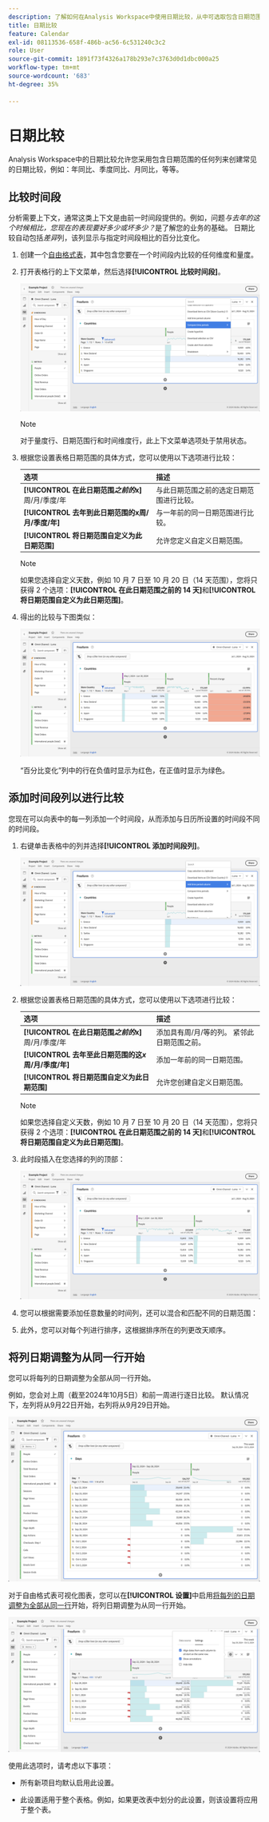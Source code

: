 ```yaml
---
description: 了解如何在Analysis Workspace中使用日期比较，从中可选取包含日期范围的任何列，并创建常用的日期比较。
title: 日期比较
feature: Calendar
exl-id: 08113536-658f-486b-ac56-6c531240c3c2
role: User
source-git-commit: 1891f73f4326a178b293e7c3763d0d1dbc000a25
workflow-type: tm+mt
source-wordcount: '683'
ht-degree: 35%

---
```


# 日期比较

Analysis Workspace中的日期比较允许您采用包含日期范围的任何列来创建常见的日期比较，例如：年同比、季度同比、月同比，等等。

## 比较时间段

分析需要上下文，通常这类上下文是由前一时间段提供的。例如，问题&#x200B;*与去年的这个时候相比，您现在的表现要好多少或坏多少？*&#x200B;是了解您的业务的基础。 日期比较自动包括&#x200B;*差异*&#x200B;列，该列显示与指定时间段相比的百分比变化。

1. 创建一个[自由格式表](/help/analysis-workspace/visualizations/freeform-table/freeform-table.md)，其中包含您要在一个时间段内比较的任何维度和量度。
1. 打开表格行的上下文菜单，然后选择&#x200B;**[!UICONTROL 比较时间段]**。

   ![已选择比较时段的表行](assets/compare-time.png)

   >[!NOTE]
   >
   >对于量度行、日期范围行和时间维度行，此上下文菜单选项处于禁用状态。

1. 根据您设置表格日期范围的具体方式，您可以使用以下选项进行比较：

   | 选项 | 描述 |
   |---|---|
   | **[!UICONTROL 在此日期范围&#x200B;*之前的*x]**&#x200B;周/月/季度/年 | 与此日期范围之前的选定日期范围进行比较。 |
   | **[!UICONTROL 去年到此日期范围的x周/月/季度/年]** | 与一年前的同一日期范围进行比较。 |
   | **[!UICONTROL 将日期范围自定义为此日期范围]** | 允许您定义自定义日期范围。 |

   >[!NOTE]
   >
   >如果您选择自定义天数，例如 10 月 7 日至 10 月 20 日（14 天范围），您将只获得 2 个选项：**[!UICONTROL 在此日期范围之前的 14 天]**&#x200B;和&#x200B;**[!UICONTROL 将日期范围自定义为此日期范围]**。

1. 得出的比较与下图类似：

   ![显示日期范围和百分比变化比较的自由格式表。](assets/compare-time-result.png)

   “百分比变化”列中的行在负值时显示为红色，在正值时显示为绿色。

## 添加时间段列以进行比较

您现在可以向表中的每一列添加一个时间段，从而添加与日历所设置的时间段不同的时间段。

1. 右键单击表格中的列并选择&#x200B;**[!UICONTROL 添加时间段列]**。

   ![](assets/add-time-period-column.png)

1. 根据您设置表格日期范围的具体方式，您可以使用以下选项进行比较：

   | 选项 | 描述 |
   |---|---|
   | **[!UICONTROL 在此日期范围&#x200B;*之前的*x]**&#x200B;周/月/季度/年 | 添加具有周/月/等的列。 紧邻此日期范围之前。 |
   | **[!UICONTROL 去年至此日期范围的这&#x200B;*x*周/月/季度/年]** | 添加一年前的同一日期范围。 |
   | **[!UICONTROL 将日期范围自定义为此日期范围]** | 允许您创建自定义日期范围。 |

   >[!NOTE]
   >
   >如果您选择自定义天数，例如 10 月 7 日至 10 月 20 日（14 天范围），您将只获得 2 个选项：**[!UICONTROL 在此日期范围之前的 14 天]**&#x200B;和&#x200B;**[!UICONTROL 将日期范围自定义为此日期范围]**。

1. 此时段插入在您选择的列的顶部：

   ![显示当前日历期间和上一个日历月发生情况的自由格式表。](assets/add-time-period-column2.png)

1. 您可以根据需要添加任意数量的时间列，还可以混合和匹配不同的日期范围：

1. 此外，您可以对每个列进行排序，这根据排序所在的列更改天顺序。

## 将列日期调整为从同一行开始

您可以将每列的日期调整为全部从同一行开始。

例如，您会对上周（截至2024年10月5日）和前一周进行逐日比较。 默认情况下，左列将从9月22日开始，右列将从9月29日开始。

![日期不一致](assets/not-align-dates.png)

对于自由格式表可视化图表，您可以在&#x200B;**[!UICONTROL 设置]**&#x200B;中启用[将每列的日期调整为全部从同一行](/help/analysis-workspace/visualizations/freeform-table/freeform-table.md#settings-1)开始，将列日期调整为从同一行开始。

![](assets/align-dates.png)

使用此选项时，请考虑以下事项：

* 所有新项目均默认启用此设置。

* 此设置适用于整个表格。例如，如果更改表中划分的此设置，则该设置将应用于整个表。


